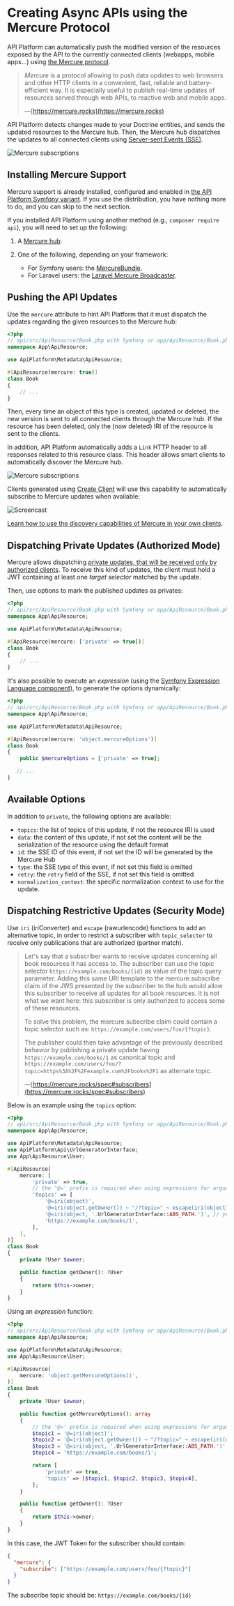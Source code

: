 # Creating Async APIs using the Mercure Protocol

API Platform can automatically push the modified version of the resources exposed by the API to the currently connected clients (webapps, mobile apps...) using [the Mercure protocol](https://mercure.rocks).

> _Mercure_ is a protocol allowing to push data updates to web browsers and other HTTP clients in a convenient, fast, reliable and battery-efficient way. It is especially useful to publish real-time updates of resources served through web APIs, to reactive web and mobile apps.
>
> —[https://mercure.rocks](https://mercure.rocks)

API Platform detects changes made to your Doctrine entities, and sends the updated resources to the Mercure hub.
Then, the Mercure hub dispatches the updates to all connected clients using [Server-sent Events (SSE)](https://developer.mozilla.org/en-US/docs/Web/API/Server-sent_events).

![Mercure subscriptions](images/mercure-subscriptions.png)

## Installing Mercure Support

Mercure support is already installed, configured and enabled in [the API Platform Symfony variant](../symfony/index.md).
If you use the distribution, you have nothing more to do, and you can skip to the next section.

If you installed API Platform using another method (e.g., `composer require api`), you will need to set up the following:

1. A [Mercure hub](https://mercure.rocks/docs/getting-started).

2. One of the following, depending on your framework:
    - For Symfony users: the [MercureBundle](https://symfony.com/doc/current/mercure.html).
    - For Laravel users: the [Laravel Mercure Broadcaster](https://github.com/mvanduijker/laravel-mercure-broadcaster).

## Pushing the API Updates

Use the `mercure` attribute to hint API Platform that it must dispatch the updates regarding the given resources to the Mercure hub:

```php
<?php
// api/src/ApiResource/Book.php with Symfony or app/ApiResource/Book.php with Laravel
namespace App\ApiResource;

use ApiPlatform\Metadata\ApiResource;

#[ApiResource(mercure: true)]
class Book
{
    // ...
}
```

Then, every time an object of this type is created, updated or deleted, the new version is sent to all connected clients
through the Mercure hub. If the resource has been deleted, only the (now deleted) IRI of the resource is sent to the clients.

In addition, API Platform automatically adds a `Link` HTTP header to all responses related to this resource class.
This header allows smart clients to automatically discover the Mercure hub.

![Mercure subscriptions](images/mercure-discovery.png)

Clients generated using [Create Client](../create-client/index.md) will use this capability to automatically subscribe to Mercure updates when available:

![Screencast](../create-client/images/create-client-demo.gif)

[Learn how to use the discovery capabilities of Mercure in your own clients](https://mercure.rocks/docs/ecosystem/awesome).

## Dispatching Private Updates (Authorized Mode)

Mercure allows dispatching [private updates, that will be received only by authorized clients](https://mercure.rocks/spec#authorization).
To receive this kind of updates, the client must hold a JWT containing at least one _target selector_ matched by the update.

Then, use options to mark the published updates as privates:

```php
<?php
// api/src/ApiResource/Book.php with Symfony or app/ApiResource/Book.php with Laravel
namespace App\ApiResource;

use ApiPlatform\Metadata\ApiResource;

#[ApiResource(mercure: ['private' => true])]
class Book
{
    // ...
}
```

It's also possible to execute an _expression_ (using the [Symfony Expression Language component](https://symfony.com/doc/current/components/expression_language.html)),
to generate the options dynamically:

```php
<?php
// api/src/ApiResource/Book.php with Symfony or app/ApiResource/Book.php with Laravel
namespace App\ApiResource;

use ApiPlatform\Metadata\ApiResource;

#[ApiResource(mercure: 'object.mercureOptions')]
class Book
{
    public $mercureOptions = ['private' => true];

   // ...
}
```

## Available Options

In addition to `private`, the following options are available:

- `topics`: the list of topics of this update, if not the resource IRI is used
- `data`: the content of this update, if not set the content will be the serialization of the resource using the default format
- `id`: the SSE ID of this event, if not set the ID will be generated by the Mercure Hub
- `type`: the SSE type of this event, if not set this field is omitted
- `retry`: the `retry` field of the SSE, if not set this field is omitted
- `normalization_context`: the specific normalization context to use for the update.

## Dispatching Restrictive Updates (Security Mode)

Use `iri` (iriConverter) and `escape` (rawurlencode) functions to add an alternative topic, in order to restrict a subscriber
with `topic_selector` to receive only publications that are authorized (partner match).

> Let's say that a subscriber wants to receive updates concerning all book resources it has access to. The subscriber
> can use the topic selector `https://example.com/books/{id}` as value of the topic query parameter.
> Adding this same URI template to the mercure.subscribe claim of the JWS presented by the subscriber to the hub would
> allow this subscriber to receive all updates for all book resources. It is not what we want here: this subscriber is
> only authorized to access some of these resources.
>
> To solve this problem, the mercure.subscribe claim could contain a topic selector such as: `https://example.com/users/foo/{?topic}`.
>
> The publisher could then take advantage of the previously described behavior by publishing a private update having
> `https://example.com/books/1` as canonical topic and `https://example.com/users/foo/?topic=https%3A%2F%2Fexample.com%2Fbooks%2F1` as alternate topic.
>
> —[https://mercure.rocks/spec#subscribers](https://mercure.rocks/spec#subscribers)

Below is an example using the `topics` option:

```php
<?php
// api/src/ApiResource/Book.php with Symfony or app/ApiResource/Book.php with Laravel
namespace App\ApiResource;

use ApiPlatform\Metadata\ApiResource;
use ApiPlatform\Api\UrlGeneratorInterface;
use App\ApiResource\User;

#[ApiResource(
    mercure: [
        'private' => true,
        // the '@=' prefix is required when using expressions for arguments in topics
        'topics' => [
            '@=iri(object)',
            '@=iri(object.getOwner()) ~ "/?topic=" ~ escape(iri(object))',
            '@=iri(object, '.UrlGeneratorInterface::ABS_PATH.')', // you can also change the reference type
            'https://example.com/books/1',
        ],
    ],
)]
class Book
{
    private ?User $owner;

    public function getOwner(): ?User
    {
        return $this->owner;
    }
}
```

Using an _expression_ function:

```php
<?php
// api/src/ApiResource/Book.php with Symfony or app/ApiResource/Book.php with Laravel
namespace App\ApiResource;

use ApiPlatform\Metadata\ApiResource;
use App\ApiResource\User;

#[ApiResource(
    mercure: 'object.getMercureOptions()',
)]
class Book
{
    private ?User $owner;

    public function getMercureOptions(): array
    {
        // the '@=' prefix is required when using expressions for arguments in topics
        $topic1 = '@=iri(object)';
        $topic2 = '@=iri(object.getOwner()) ~ "/?topic=" ~ escape(iri(object))';
        $topic3 = '@=iri(object, '.UrlGeneratorInterface::ABS_PATH.')'; // you can also change the reference type
        $topic4 = 'https://example.com/books/1';

        return [
            'private' => true,
            'topics' => [$topic1, $topic2, $topic3, $topic4],
        ];
    }

    public function getOwner(): ?User
    {
        return $this->owner;
    }
}
```

In this case, the JWT Token for the subscriber should contain:

```json
{
  "mercure": {
    "subscribe": ["https://example.com/users/foo/{?topic}"]
  }
}
```

The subscribe topic should be:
`https://example.com/books/{id}`
